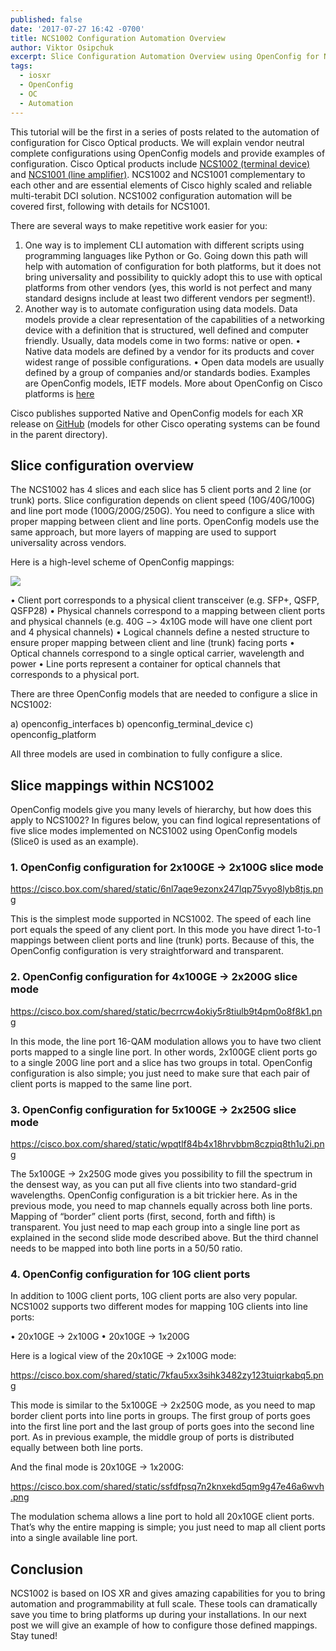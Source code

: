 ```yaml
---
published: false
date: '2017-07-27 16:42 -0700'
title: NCS1002 Configuration Automation Overview
author: Viktor Osipchuk
excerpt: Slice Configuration Automation Overview using OpenConfig for NCS1002
tags:
  - iosxr
  - OpenConfig
  - OC
  - Automation
---
```

This tutorial will be the first in a series of posts related to the automation of configuration for Cisco Optical products. We will explain vendor neutral complete configurations using OpenConfig models and provide examples of configuration.
Cisco Optical products include [NCS1002 (terminal device)](http://www.cisco.com/c/en/us/products/collateral/optical-networking/network-convergence-system-1000-series/datasheet-c78-733699.html) and [NCS1001 (line amplifier)](http://www.cisco.com/c/en/us/products/collateral/optical-networking/network-convergence-system-1000-series/datasheet-c78-738782.html). NCS1002 and NCS1001 complementary to each other and are essential elements of Cisco highly scaled and reliable multi-terabit DCI solution. NCS1002 configuration automation will be covered first, following with details for NCS1001.

There are several ways to make repetitive work easier for you:

1.	One way is to implement CLI automation with different scripts using programming languages like Python or Go. Going down this path will help with automation of configuration for both platforms, but it does not bring universality and possibility to quickly adopt this to use with optical platforms from other vendors (yes, this world is not perfect and many standard designs include at least two different vendors per segment!).
2.	Another way is to automate configuration using data models. Data models provide a clear representation of the capabilities of a networking device with a definition that is structured, well defined and computer friendly. Usually, data models come in two forms: native or open. 
	•	Native data models are defined by a vendor for its products and cover widest range of possible configurations. 
	•	Open data models are usually defined by a group of companies and/or standards bodies. Examples are OpenConfig models, IETF models. More about OpenConfig on Cisco platforms is [here](https://blogs.cisco.com/sp/openconfig-on-cisco-platforms)
    
Cisco publishes supported Native and OpenConfig models for each XR release on [GitHub](https://github.com/YangModels/yang/tree/master/vendor/cisco/xr) (models for other Cisco operating systems can be found in the parent directory). 

## Slice configuration overview

The NCS1002 has 4 slices and each slice has 5 client ports and 2 line (or trunk) ports. Slice configuration depends on client speed (10G/40G/100G) and line port mode (100G/200G/250G). You need to configure a slice with proper mapping between client and line ports. OpenConfig models use the same approach, but more layers of mapping are used to support universality across vendors. 

Here is a high-level scheme of OpenConfig mappings:

![]({{site.baseurl}}/https://cisco.box.com/shared/static/zat47ysxfqhnchuo2s131q9rqf6ud9ze.png)

•	Client port corresponds to a physical client transceiver (e.g. SFP+, QSFP, QSFP28)
•	Physical channels correspond to a mapping between client ports and physical channels (e.g. 40G −> 4x10G mode will have one client port and 4 physical channels)
•	Logical channels define a nested structure to ensure proper mapping between client and line (trunk) facing ports
•	Optical channels correspond to a single optical carrier, wavelength and power
•	Line ports represent a container for optical channels that corresponds to a physical port.

There are three OpenConfig models that are needed to configure a slice in NCS1002:

a)	openconfig_interfaces
b)	openconfig_terminal_device
c)	openconfig_platform

All three models are used in combination to fully configure a slice.

## Slice mappings within NCS1002

OpenConfig models give you many levels of hierarchy, but how does this apply to NCS1002? In figures below, you can find logical representations of five slice modes implemented on NCS1002 using OpenConfig models (Slice0 is used as an example). 

### 1. OpenConfig configuration for 2x100GE → 2x100G slice mode

https://cisco.box.com/shared/static/6nl7aqe9ezonx247lqp75vyo8lyb8tjs.png

This is the simplest mode supported in NCS1002. The speed of each line port equals the speed of any client port. In this mode you have direct 1-to-1 mappings between client ports and line (trunk) ports. Because of this, the OpenConfig configuration is very straightforward and transparent. 

### 2. OpenConfig configuration for 4x100GE → 2x200G slice mode

https://cisco.box.com/shared/static/becrrcw4okiy5r8tiulb9t4pm0o8f8k1.png

In this mode, the line port 16-QAM modulation allows you to have two client ports mapped to a single line port. In other words, 2x100GE client ports go to a single 200G line port and a slice has two groups in total. OpenConfig configuration is also simple; you just need to make sure that each pair of client ports is mapped to the same line port. 

### 3. OpenConfig configuration for 5x100GE → 2x250G slice mode

https://cisco.box.com/shared/static/wpqtlf84b4x18hrvbbm8czpiq8th1u2i.png

The 5x100GE → 2x250G mode gives you possibility to fill the spectrum in the densest way, as you can put all five clients into two standard-grid wavelengths. OpenConfig configuration is a bit trickier here. As in the previous mode, you need to map channels equally across both line ports. Mapping of “border” client ports (first, second, forth and fifth) is transparent. You just need to map each group into a single line port as explained in the second slide mode described above. But the third channel needs to be mapped into both line ports in a 50/50 ratio.

### 4. OpenConfig configuration for 10G client ports

In addition to 100G client ports, 10G client ports are also very popular. NCS1002 supports two different modes for mapping 10G clients into line ports: 

•	20x10GE → 2x100G
•	20x10GE → 1x200G

Here is a logical view of the 20x10GE → 2x100G mode:

https://cisco.box.com/shared/static/7kfau5xx3sihk3482zy123tuiqrkabq5.png

This mode is similar to the 5x100GE → 2x250G mode, as you need to map border client ports into line ports in groups. The first group of ports goes into the first line port and the last group of ports goes into the second line port. As in previous example, the middle group of ports is distributed equally between both line ports.

And the final mode is 20x10GE → 1x200G:

https://cisco.box.com/shared/static/ssfdfpsq7n2knxekd5qm9g47e46a6wvh.png

The modulation schema allows a line port to hold all 20x10GE client ports. That’s why the entire mapping is simple; you just need to map all client ports into a single available line port.

## Conclusion

NCS1002 is based on IOS XR and gives amazing capabilities for you to bring automation and programmability at full scale. These tools can dramatically save you time to bring platforms up during your installations. In our next post we will give an example of how to configure those defined mappings. 
Stay tuned!







